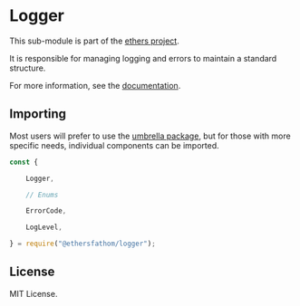 Logger
======

This sub-module is part of the [ethers project](https://github.com/Into-the-Fathom/ethers.js).

It is responsible for managing logging and errors to maintain a standard
structure.

For more information, see the [documentation](https://docs.ethers.io/v5/api/utils/logger/).

Importing
---------

Most users will prefer to use the [umbrella package](https://www.npmjs.com/package/ethers),
but for those with more specific needs, individual components can be imported.

```javascript
const {

    Logger,

    // Enums

    ErrorCode,

    LogLevel,

} = require("@ethersfathom/logger");
```


License
-------

MIT License.
